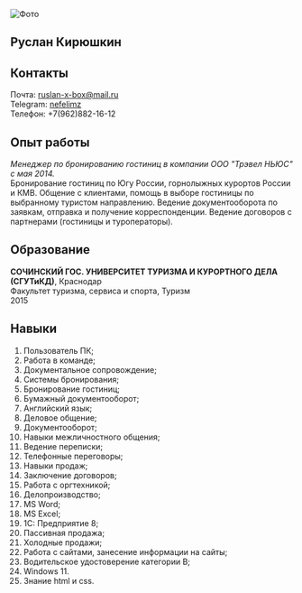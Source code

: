 ![Фото](https://photos.app.goo.gl/ATBiumtrVFLb6zNv8)

## Руслан Кирюшкин
## Контакты
Почта: <ruslan-x-box@mail.ru><br>
Telegram: [nefelimz](https://t.me/nefelimz)<br>
Телефон: +7(962)882-16-12

## Опыт работы<br>

_Менеджер по бронированию гостиниц в компании ООО "Трэвел НЬЮС" с мая 2014._<br>
Бронирование гостиниц по Югу России, горнолыжных курортов России и КМВ. Общение с клиентами, помощь в выборе гостиницы по выбранному туристом направлению. Ведение документооборота по заявкам, отправка и получение корреспонденции. Ведение договоров с партнерами (гостиницы и туроператоры).<br>

## Образование <br>

**СОЧИНСКИЙ ГОС. УНИВЕРСИТЕТ ТУРИЗМА И КУРОРТНОГО ДЕЛА (СГУТиКД)**, Краснодар<br>
Факультет туризма, сервиса и спорта, Туризм<br>
2015<br>

## Навыки <br>

1. Пользователь ПК;
2. Работа в команде;
3. Документальное сопровождение;
4. Системы бронирования;
5. Бронирование гостиниц;
6. Бумажный документооборот;
7. Английский язык;
8. Деловое общение;
9. Документооборот;
10. Навыки межличностного общения;
11. Ведение переписки;
12. Телефонные переговоры;
13. Навыки продаж;
14. Заключение договоров;
15. Работа с оргтехникой;
16. Делопроизводство;
17. MS Word;
18. MS Excel;
19. 1С: Предприятие 8;
20. Пассивная продажа;
21. Холодные продажи;
22. Работа с сайтами, занесение информации на сайты;
23. Водительское удостоверение категории B;
24. Windows 11.
25. Знание html и css.